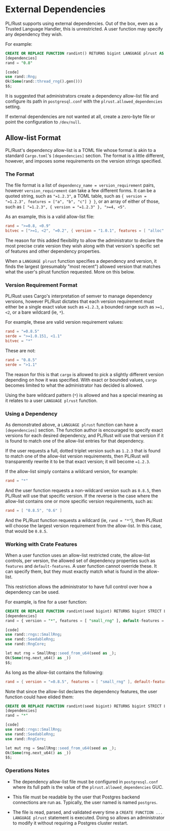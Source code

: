 # External Dependencies

PL/Rust supports using external dependencies.  Out of the box, even as a Trusted Language Handler, this is unrestricted.
A user function may specify any dependency they wish.

For example:

```sql
CREATE OR REPLACE FUNCTION randint() RETURNS bigint LANGUAGE plrust AS $$
[dependencies]
rand = "0.8"

[code]
use rand::Rng; 
Ok(Some(rand::thread_rng().gen())) 
$$;
```

It is suggested that administrators create a dependency allow-list file and configure its path in `postgresql.conf` with
the `plrust.allowed_dependencies` setting.

If external dependencies are not wanted at all, create a zero-byte file or point the configuration to `/dev/null`.

## Allow-list Format

PL/Rust's dependency allow-list is a TOML file whose format is akin to a standard `Cargo.toml`'s `[dependencies]` section.
The format is a little different, however, and imposes some requirements on the version strings specified.

### The Format

The file format is a list of `dependency_name = version_requirement` pairs, however `version_requirement` can take a few different
forms.  It can be a quoted string, such as `"=1.2.3"`, a TOML table, such as `{ version = "=1.2.3", features = ["a", "b", "c"] } }`,
or an array of either of those, such as `[ "=1.2.3", { version = "=1.2.3" }, ">=4, <5"`.

As an example, this is a valid allow-list file:

```toml
rand = ">=0.8, <0.9"
bitvec = [">=1, <2", "=0.2", { version = "1.0.1", features = [ "alloc" ], default-features = false }]
```

The reason for this added flexibility to allow the administrator to declare the most precise crate version they wish
along with that version's specific set of features and other dependency properties.

When a `LANGUAGE plrust` function specifies a dependency and version, it finds the largest (presumably "most recent")
allowed version that matches what the user's plrust function requested.  More on this below.

### Version Requirement Format

PL/Rust uses Cargo's interpretation of semver to manage dependency versions, however PL/Rust dictates that each version
requirement must either be a single exact value such as `=1.2.3`, a bounded range such as `>=1, <2`, or a bare wildcard
(ie, `*`).

For example, these are valid version requirement values:

```toml
rand = "=0.8.5"
serde = ">=1.0.151, <1.1"
bitvec = "*"
```

These are not:

```toml
rand = "0.8.5"
serde = ">1.1"
```

The reason for this is that `cargo` is allowed to pick a slightly different version depending on how it was specified.
With exact or bounded values, `cargo` becomes limited to what the administrator has decided is allowed.

Using the bare wildcard pattern (`*`) is allowed and has a special meaning as it relates to a user `LANGUAGE plrust`
function.

### Using a Dependency

As demonstrated above, a `LANGUAGE plrust` function can have a `[dependencies]` section.  The function author is encouraged
to specify exact versions for each desired dependency, and PL/Rust will use that version if it is found to match one
of the allow-list entries for that dependency.

If the user requests a full, dotted triplet version such as `1.2.3` that is found to match one of the allow-list version
requirements, then PL/Rust will transparently rewrite it to be that exact version; it will become `=1.2.3`.

If the allow-list simply contains a wildcard version, for example:

```toml
rand = "*"
```

And the user function requests a non-wildcard version such as `0.8.5`, then PL/Rust will use that specific version.  If
the reverse is the case where the allow-list contains one or more specific version requirements, such as:

```toml
rand = [ "0.8.5", "0.6" ]
```

And the PL/Rust function requests a wildcard (ie, `rand = "*"`), then PL/Rust will choose the largest version requirement
from the allow-list.  In this case, that would be `0.8.5`.

### Working with Crate Features

When a user function uses an allow-list restricted crate, the allow-list controls, per version, the allowed set of 
dependency properties such as `features` and `default-features`.  A user function cannot override these.  It can specify
them, but they must exactly match what is found in the allow-list.

This restriction allows the administrator to have full control over how a dependency can be used.

For example, is fine for a user function:

```sql
CREATE OR REPLACE FUNCTION randint(seed bigint) RETURNS bigint STRICT LANGUAGE plrust AS $$
[dependencies]
rand = { version = "*", features = [ "small_rng" ], default-features = false }

[code]
use rand::rngs::SmallRng;
use rand::SeedableRng;
use rand::RngCore;

let mut rng = SmallRng::seed_from_u64(seed as _);
Ok(Some(rng.next_u64() as _))
$$;
```

As long as the allow-list contains the following:

```toml
rand = { version = "=0.8.5", features = [ "small_rng" ], default-features = false }
```

Note that since the allow-list declares the dependency features, the user function could have elided them:

```sql
CREATE OR REPLACE FUNCTION randint(seed bigint) RETURNS bigint STRICT LANGUAGE plrust AS $$
[dependencies]
rand = "*"

[code]
use rand::rngs::SmallRng;
use rand::SeedableRng;
use rand::RngCore;

let mut rng = SmallRng::seed_from_u64(seed as _);
Ok(Some(rng.next_u64() as _))
$$;
```

### Operations Notes

- The dependency allow-list file must be configured in `postgresql.conf` where its full path is the value of the 
`plrust.allowed_dependencies` GUC.

- This file must be readable by the user that Postgres backend connections are run as.  Typically, the user named is named
`postgres`.

- The file is read, parsed, and validated every time a `CREATE FUNCTION ... LANGUAGE plrust` statement is executed.  Doing
so allows an administrator to modify it without requiring a Postgres cluster restart. 